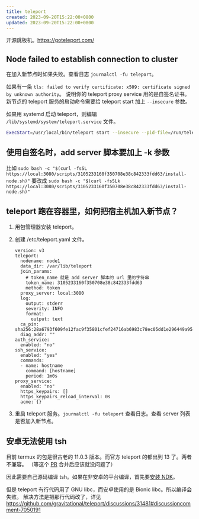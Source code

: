 ```yaml
---
title: teleport
created: 2023-09-20T15:22:00+0800
updated: 2023-09-20T15:22:00+0800
---
```



开源跳板机。https://goteleport.com/

## Node failed to establish connection to cluster

在加入新节点时如果失败。查看日志 `journalctl -fu teleport`。

如果有一条 `tls: failed to verify certificate: x509: certificate signed by unknown authority`。
说明你的 teleport proxy service 用的是自签名证书。新节点的 teleport 服务的启动命令需要给 teleport start 加上 `--insecure` 参数。

如果用 systemd 启动 teleport，则编辑 `/lib/systemd/system/teleport.service` 文件。

```sh
ExecStart=/usr/local/bin/teleport start --insecure --pid-file=/run/teleport.pid
```

## 使用自签名时，add server 脚本要加上 -k 参数

比如 `sudo bash -c "$(curl -fsSL https://local:3080/scripts/3105233160f350708e38c842333fdd63/install-node.sh)"`
要改成 `sudo bash -c "$(curl -fsSLk https://local:3080/scripts/3105233160f350708e38c842333fdd63/install-node.sh)"`

## teleport 跑在容器里，如何把宿主机加入新节点？

1. 用包管理器安装 teleport。
2. 创建 /etc/teleport.yaml 文件。

    ```
    version: v3
    teleport:
      nodename: node1
      data_dir: /var/lib/teleport
      join_params:
        # token_name 就是 add server 脚本的 url 里的字符串
        token_name: 3105233160f350708e38c842333fdd63
        method: token
      proxy_server: local:3080
      log:
        output: stderr
        severity: INFO
        format:
          output: text
      ca_pin: sha256:28a6793f609fe12fac9f35801cfef24716ab6983c78ec05dd1e296449a95bff0
      diag_addr: ""
    auth_service:
      enabled: "no"
    ssh_service:
      enabled: "yes"
      commands:
      - name: hostname
        command: [hostname]
        period: 1m0s
    proxy_service:
      enabled: "no"
      https_keypairs: []
      https_keypairs_reload_interval: 0s
      acme: {}
    ```

3. 重启 teleport 服务。`journalctl -fu teleport` 查看日志。查看 server 列表是否加入新节点。

## 安卓无法使用 tsh

目前 termux 的包是很古老的 11.0.3 版本。而官方 teleport 的都出到 13 了。两者不兼容。
（等这个 [PR](https://github.com/termux/termux-packages/pull/17852/files) 合并后应该就没问题了）

因此需要自己源码编译 tsh。如果在非安卓的平台编译，首先要[安装 NDK](../go/cgo-build-for-android.md)。

但是 teleport 有行代码用了 GNU libc，而安卓使用的是 Bionic libc。所以编译会失败。
解决方法是把那行代码改了，详见 https://github.com/gravitational/teleport/discussions/31481#discussioncomment-7050191
